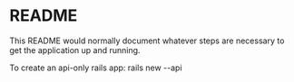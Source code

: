 # README

This README would normally document whatever steps are necessary to get the
application up and running.

To create an api-only rails app:
rails new <app-name> --api
